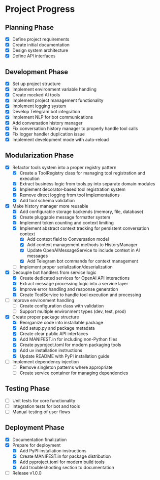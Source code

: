 # Project Progress

## Planning Phase

- [x] Define project requirements
- [x] Create initial documentation
- [x] Design system architecture
- [x] Define API interfaces

## Development Phase

- [x] Set up project structure
- [x] Implement environment variable handling
- [x] Create mocked AI tools
- [x] Implement project management functionality
- [x] Implement logging system
- [x] Develop Telegram bot integration
- [x] Implement NLP for bot communications
- [x] Add conversation history manager
- [x] Fix conversation history manager to properly handle tool calls
- [x] Fix logger handler duplication issue
- [x] Implement development mode with auto-reload

## Modularization Phase

- [x] Refactor tools system into a proper registry pattern
  - [x] Create a ToolRegistry class for managing tool registration and execution
  - [x] Extract business logic from tools.py into separate domain modules
  - [x] Implement decorator-based tool registration system
  - [x] Remove direct logging from tool implementations
  - [x] Add tool schema validation
- [x] Make history manager more reusable
  - [x] Add configurable storage backends (memory, file, database)
  - [x] Create pluggable message formatter system
  - [x] Implement token counting and context limiting
  - [x] Implement abstract context tracking for persistent conversation context
    - [x] Add context field to Conversation model
    - [x] Add context management methods to HistoryManager
    - [x] Update OpenAIMessageService to include context in AI messages
    - [x] Add Telegram bot commands for context management
  - [ ] Implement proper serialization/deserialization
- [x] Decouple bot handlers from service logic
  - [x] Create dedicated services for OpenAI API interactions
  - [x] Extract message processing logic into a service layer
  - [x] Improve error handling and response generation
  - [x] Create ToolService to handle tool execution and processing
- [ ] Improve environment handling
  - [ ] Create configuration class with validation
  - [ ] Support multiple environment types (dev, test, prod)
- [x] Create proper package structure
  - [x] Reorganize code into installable package
  - [x] Add setup.py and package metadata
  - [x] Create clear public API interfaces
  - [x] Add MANIFEST.in for including non-Python files
  - [x] Create pyproject.toml for modern packaging tools
  - [x] Add uv installation instructions
  - [x] Update README with PyPI installation guide
- [ ] Implement dependency injection
  - [ ] Remove singleton patterns where appropriate
  - [ ] Create service container for managing dependencies

## Testing Phase

- [ ] Unit tests for core functionality
- [ ] Integration tests for bot and tools
- [ ] Manual testing of user flows

## Deployment Phase

- [x] Documentation finalization
- [x] Prepare for deployment
  - [x] Add PyPI installation instructions
  - [x] Create MANIFEST.in for package distribution
  - [x] Add pyproject.toml for modern build tools
  - [x] Add troubleshooting section to documentation
- [ ] Release v1.0.0
